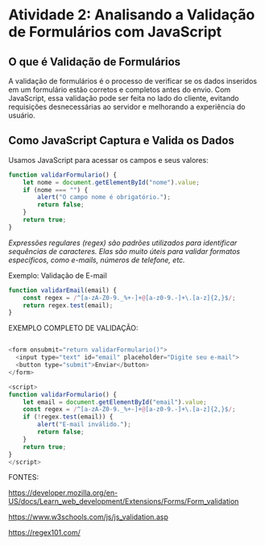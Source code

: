 # Atividade 2: Analisando a Validação de Formulários com JavaScript

## O que é Validação de Formulários

A validação de formulários é o processo de verificar se os dados inseridos em um formulário estão corretos e completos antes do envio. Com JavaScript, essa validação pode ser feita no lado do cliente, evitando requisições desnecessárias ao servidor e melhorando a experiência do usuário.

## Como JavaScript Captura e Valida os Dados

Usamos JavaScript para acessar os campos e seus valores:

```javascript
function validarFormulario() {
    let nome = document.getElementById("nome").value;
    if (nome === "") {
        alert("O campo nome é obrigatório.");
        return false;
    }
    return true;
}
````
*Expressões regulares (regex) são padrões utilizados para identificar sequências de caracteres. Elas são muito úteis para validar formatos específicos, como e-mails, números de telefone, etc.*

Exemplo: Validação de E-mail

````javascript
function validarEmail(email) {
    const regex = /^[a-zA-Z0-9._%+-]+@[a-z0-9.-]+\.[a-z]{2,}$/;
    return regex.test(email);
}
`````

EXEMPLO COMPLETO DE VALIDAÇÃO:

````javascript

<form onsubmit="return validarFormulario()">
  <input type="text" id="email" placeholder="Digite seu e-mail">
  <button type="submit">Enviar</button>
</form>

<script>
function validarFormulario() {
    let email = document.getElementById("email").value;
    const regex = /^[a-zA-Z0-9._%+-]+@[a-z0-9.-]+\.[a-z]{2,}$/;
    if (!regex.test(email)) {
        alert("E-mail inválido.");
        return false;
    }
    return true;
}
</script>
````

FONTES: 

https://developer.mozilla.org/en-US/docs/Learn_web_development/Extensions/Forms/Form_validation

https://www.w3schools.com/js/js_validation.asp

https://regex101.com/
